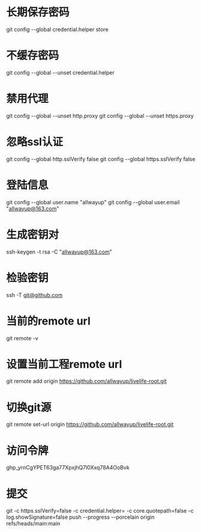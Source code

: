 # 长期保存密码
git config --global credential.helper store
# 不缓存密码
git config --global --unset credential.helper
# 禁用代理
git config --global --unset http.proxy
git config --global --unset https.proxy
# 忽略ssl认证
git config --global http.sslVerify false
git config --global https.sslVerify false
# 登陆信息
git config --global user.name "allwayup"
git config --global user.email "allwayup@163.com"
# 生成密钥对
ssh-keygen -t rsa -C "allwayup@163.com"
# 检验密钥
ssh -T git@github.com
# 当前的remote url
git remote -v
# 设置当前工程remote url
git remote add origin https://github.com/allwayup/livelife-root.git
# 切换git源
git remote set-url origin https://github.com/allwayup/livelife-root.git
# 访问令牌
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
# 提交
git -c https.sslVerify=false -c credential.helper= -c core.quotepath=false -c log.showSignature=false push --progress --porcelain origin refs/heads/main:main